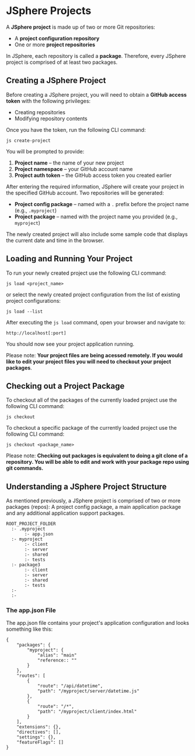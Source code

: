 # JSphere Projects

A **JSphere project** is made up of two or more Git repositories:  
- A **project configuration repository**  
- One or more **project repositories**  

In JSphere, each repository is called a **package**. Therefore, every JSphere project is comprised of at least two packages.

## Creating a JSphere Project

Before creating a JSphere project, you will need to obtain a **GitHub access token** with the following privileges:  
- Creating repositories  
- Modifying repository contents  

Once you have the token, run the following CLI command:

```
js create-project
```

You will be prompted to provide:  
1. **Project name** – the name of your new project  
2. **Project namespace** – your GitHub account name  
3. **Project auth token** – the GitHub access token you created earlier  

After entering the required information, JSphere will create your project in the specified GitHub account. Two repositories will be generated:  

- **Project config package** – named with a `.` prefix before the project name (e.g., `.myproject`)  
- **Project package** – named with the project name you provided (e.g., `myproject`)  

The newly created project will also include some sample code that displays the current date and time in the browser.

## Loading and Running Your Project

To run your newly created project use the following CLI command:

```
js load <project_name>
```
or select the newly created project configuration from the list of existing project configurations:
```
js load --list
```

After executing the `js load` command, open your browser and navigate to:

```
http://localhost[:port]
```

You should now see your project application running.

Please note:
**Your project files are being acessed remotely. If you would like to edit your project files you will need to checkout your project packages**.  

## Checking out a Project Package

To checkout all of the packages of the currently loaded project use the following CLI command:
```
js checkout
```

To checkout a specific package of the currently loaded project use the following CLI command:
```
js checkout <package_name>
```

Please note:
**Checking out packages is equivalent to doing a git clone of a repository. You will be able to edit and work with your package repo using git commands.**

## Understanding a JSphere Project Structure

As mentioned previously, a JSphere project is comprised of two or more packages (repos): A project config package, a main application package and any additional application support packages.

```
ROOT_PROJECT_FOLDER
  :- .myproject
       :- app.json
  :- myproject
       :- client
       :- server
       :- shared
       :- tests
  :- package3
       :- client
       :- server
       :- shared
       :- tests
  :-
  :-
```

### The app.json File
The app.json file contains your project's application configuration and looks something like this:
```
{
	"packages": {
		"myproject": {
			"alias": "main"
            "reference:: ""
		}
	},
	"routes": [
		{
			"route": "/api/datetime",
			"path": "/myproject/server/datetime.js"
		},
		{
			"route": "/*",
			"path": "/myproject/client/index.html"
		}
	],
	"extensions": {},
	"directives": [],
	"settings": {},
	"featureFlags": []
}
```

